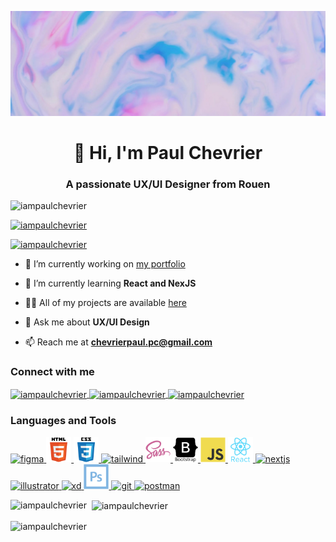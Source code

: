 ![Image](https://github.com/iampaulchevrier/iampaulchevrier/blob/main/banner.jpg)
<h1 align="center">👋 Hi, I'm Paul Chevrier</h1>
<h3 align="center">A passionate UX/UI Designer from Rouen</h3>

<p align="left">
  <img src="https://komarev.com/ghpvc/?username=iampaulchevrier&label=Profile%20views&color=0e75b6&style=flat" alt="iampaulchevrier" />
</p>

<p align="left">
  <a href="https://github.com/ryo-ma/github-profile-trophy">
    <img src="https://github-profile-trophy.vercel.app/?username=iampaulchevrier" alt="iampaulchevrier" />
  </a>
</p>

<p align="left">
  <a href="https://twitter.com/iampaulchevrier" target="blank">
    <img src="https://img.shields.io/twitter/follow/iampaulchevrier?logo=twitter&style=for-the-badge" alt="iampaulchevrier" />
  </a>
</p>

- 🔭 I’m currently working on [my portfolio](https://github.com/iampaulchevrier/portfolio)

- 🌱 I’m currently learning **React and NexJS**

- 👨‍💻 All of my projects are available [here](https://github.com/iampaulchevrier?tab=repositories)

- 💬 Ask me about **UX/UI Design**

- 📫 Reach me at **chevrierpaul.pc@gmail.com**

<h3 align="left">Connect with me</h3>
<p align="left">
  <a href="https://dev.to/iampaulchevrier" target="blank">
    <img align="center" src="https://raw.githubusercontent.com/rahuldkjain/github-profile-readme-generator/master/src/images/icons/Social/devto.svg" alt="iampaulchevrier" height="30" width="40" />
  </a>
  <a href="https://twitter.com/iampaulchevrier" target="blank">
    <img align="center" src="https://raw.githubusercontent.com/rahuldkjain/github-profile-readme-generator/master/src/images/icons/Social/twitter.svg" alt="iampaulchevrier" height="30" width="40" />
  </a>
  <a href="https://linkedin.com/in/iampaulchevrier" target="blank">
    <img align="center" src="https://raw.githubusercontent.com/rahuldkjain/github-profile-readme-generator/master/src/images/icons/Social/linked-in-alt.svg" alt="iampaulchevrier" height="30" width="40" />
  </a>
</p>

<h3 align="left">Languages and Tools</h3>
<p align="left">
  <a href="https://www.figma.com/" target="_blank" rel="noreferrer">
    <img src="https://www.vectorlogo.zone/logos/figma/figma-icon.svg" alt="figma" width="40" height="40"/>
  </a>
  <a href="https://www.w3.org/html/" target="_blank" rel="noreferrer">
    <img src="https://raw.githubusercontent.com/devicons/devicon/master/icons/html5/html5-original-wordmark.svg" alt="html5" width="40" height="40"/>
  </a>
  <a href="https://www.w3schools.com/css/" target="_blank" rel="noreferrer">
    <img src="https://raw.githubusercontent.com/devicons/devicon/master/icons/css3/css3-original-wordmark.svg" alt="css3" width="40" height="40"/>
  </a>
  <a href="https://tailwindcss.com/" target="_blank" rel="noreferrer">
    <img src="https://www.vectorlogo.zone/logos/tailwindcss/tailwindcss-icon.svg" alt="tailwind" width="40" height="40"/>
  </a>
  <a href="https://sass-lang.com" target="_blank" rel="noreferrer">
    <img src="https://raw.githubusercontent.com/devicons/devicon/master/icons/sass/sass-original.svg" alt="sass" width="40" height="40"/>
  </a>
  <a href="https://getbootstrap.com" target="_blank" rel="noreferrer">
    <img src="https://raw.githubusercontent.com/devicons/devicon/master/icons/bootstrap/bootstrap-plain-wordmark.svg" alt="bootstrap" width="40" height="40"/>
  </a>
  <a href="https://developer.mozilla.org/en-US/docs/Web/JavaScript" target="_blank" rel="noreferrer">
    <img src="https://raw.githubusercontent.com/devicons/devicon/master/icons/javascript/javascript-original.svg" alt="javascript" width="40" height="40"/>
  </a>
  <a href="https://reactjs.org/" target="_blank" rel="noreferrer"> <img src="https://raw.githubusercontent.com/devicons/devicon/master/icons/react/react-original-wordmark.svg" alt="react" width="40" height="40"/>
  </a>
  <a href="https://nextjs.org/" target="_blank" rel="noreferrer">
    <img src="https://cdn.worldvectorlogo.com/logos/nextjs-2.svg" alt="nextjs" width="40" height="40"/>
  </a>
  <a href="https://www.adobe.com/in/products/illustrator.html" target="_blank" rel="noreferrer">
    <img src="https://www.vectorlogo.zone/logos/adobe_illustrator/adobe_illustrator-icon.svg" alt="illustrator" width="40" height="40"/>
  </a>
  <a href="https://www.adobe.com/products/xd.html" target="_blank" rel="noreferrer">
    <img src="https://cdn.worldvectorlogo.com/logos/adobe-xd.svg" alt="xd" width="40" height="40"/>
  </a>
  <a href="https://www.photoshop.com/en" target="_blank" rel="noreferrer">
    <img src="https://raw.githubusercontent.com/devicons/devicon/master/icons/photoshop/photoshop-line.svg" alt="photoshop" width="40" height="40"/>
  </a>
  <a href="https://git-scm.com/" target="_blank" rel="noreferrer">
    <img src="https://www.vectorlogo.zone/logos/git-scm/git-scm-icon.svg" alt="git" width="40" height="40"/>
  </a>
  <a href="https://postman.com" target="_blank" rel="noreferrer">
    <img src="https://www.vectorlogo.zone/logos/getpostman/getpostman-icon.svg" alt="postman" width="40" height="40"/>
  </a>
</p>

<p>
  <img align="left" src="https://github-readme-stats.vercel.app/api/top-langs?username=iampaulchevrier&show_icons=true&locale=en&layout=compact" alt="iampaulchevrier" />
</p>

<p>&nbsp;
  <img align="center" src="https://github-readme-stats.vercel.app/api?username=iampaulchevrier&show_icons=true&locale=en" alt="iampaulchevrier" />
</p>

<p>
  <img align="center" src="https://github-readme-streak-stats.herokuapp.com/?user=iampaulchevrier&" alt="iampaulchevrier" />
</p>
